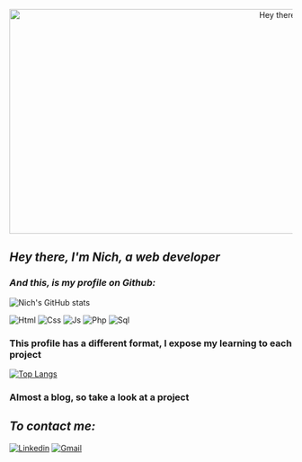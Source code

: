 <p align="center">
  <img src="https://github.com/publicnich/publicnich/raw/main/imnich.gif" alt="Hey there, I'm Nich" height="400" width="1000">
</p>


## *Hey there, I'm Nich, a web developer* 
### *And this, is my profile on Github:*

![Nich's GitHub stats](https://github-readme-stats.vercel.app/api?username=publicnich&show_icons=true&theme=tokyonight)

![Html](https://img.shields.io/badge/HTML5-E34F26?style=for-the-badge&logo=html5&logoColor=white)
![Css](https://img.shields.io/badge/CSS3-1572B6?style=for-the-badge&logo=css3&logoColor=white)
![Js](https://img.shields.io/badge/JavaScript-323330?style=for-the-badge&logo=javascript&logoColor=F7DF1E)
![Php](https://img.shields.io/badge/PHP-777BB4?style=for-the-badge&logo=php&logoColor=white)
![Sql](https://img.shields.io/badge/MySQL-00000F?style=for-the-badge&logo=mysql&logoColor=white)

### This profile has a different format, I expose my learning to each project
[![Top Langs](https://github-readme-stats.vercel.app/api/top-langs/?username=publicnich&layout=compact&theme=tokyonight)](https://github.com/publicnich/github-readme-stats)
### Almost a blog, so take a look at a project
## *To contact me:*  
[![Linkedin](https://img.shields.io/badge/LinkedIn-0077B5?style=for-the-badge&logo=linkedin&logoColor=white)]()
[![Gmail](https://img.shields.io/badge/Gmail-D14836?style=for-the-badge&logo=gmail&logoColor=white)]()

